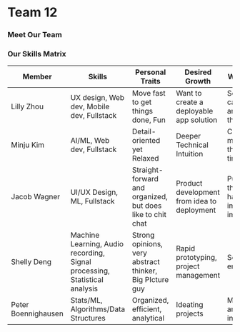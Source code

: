 # Team 12
### Meet Our Team
### Our Skills Matrix

Member | Skills | Personal Traits | Desired Growth | Weaknesses
--- | --- | --- | --- | ---
Lilly Zhou | UX design, Web dev, Mobile dev, Fullstack | Move fast to get things done, Fun | Want to create a deployable app solution | Sometimes I can't articulate my thoughts
Minju Kim | AI/ML, Web dev, Fullstack | Detail-oriented yet Relaxed | Deeper Technical Intuition | Could be more thorough at times
Jacob Wagner | UI/UX Design, ML, Fullstack | Straight-forward and organized, but does like to chit chat | Product development from idea to deployment | Put things off that don't have immediate impact
Shelly Deng | Machine Learning, Audio recording, Signal processing, Statistical analysis | Strong opinions, very abstract thinker, Big PIcture guy | Rapid prototyping, project management | Sensitive to environments
Peter Boennighausen | Stats/ML, Algorithms/Data Structures | Organized, efficient, analytical | Ideating projects | Managing and working in teams
